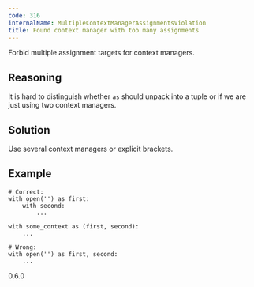 ```yaml
---
code: 316
internalName: MultipleContextManagerAssignmentsViolation
title: Found context manager with too many assignments
---
```


Forbid multiple assignment targets for context managers.

## Reasoning
It is hard to distinguish whether `as` should unpack into a tuple or
if we are just using two context managers.

## Solution
Use several context managers or explicit brackets.

## Example

    # Correct:
    with open('') as first:
        with second:
            ...
    
    with some_context as (first, second):
        ...
    
    # Wrong:
    with open('') as first, second:
        ...

<div class="versionadded">

0.6.0

</div>